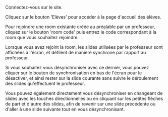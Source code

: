 Connectez-vous sur le site. 

Cliquez sur le bouton 'Elèves' pour accéder à la page d'accueil des élèves.

Pour rejoindre une room existante créée au préalable par un professeur, cliquez sur le bouton 'room code' puis entrez le code correspondant à la room que vous souhaitez rejoindre.

Lorsque vous avez rejoint la room, les slides utilisées par le professeur sont affichées à l'écran, et défilent de manière synchrone par rapport au professeur.

Si vous souhaitez vous désynchroniser avec ce dernier, vous pouvez cliquer sur le bouton de synchronisation en bas de l'écran pour le désactiver, et ainsi rester sur la slide courante sans suivre le déroulement des slides qu'effectuent le professeur. 

Vous pouvez également directement vous désynchroniser en changeant de slides avec les touches directionnelles ou en cliquant sur les petites flèches de part et d'autre des slides, afin de revenir sur une slide précédente ou d'aller à une slide suivante tout en vous désynchronisant.